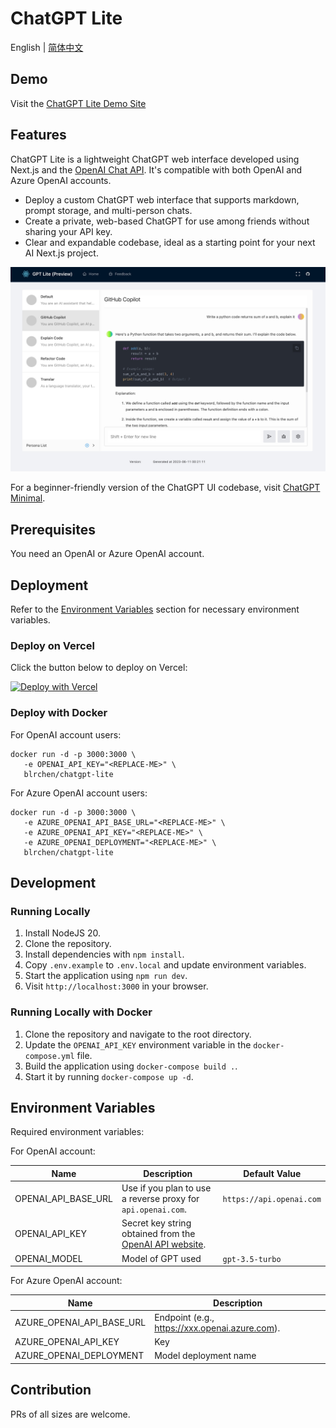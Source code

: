 # ChatGPT Lite

English | [简体中文](./README.zh-CN.md)

## Demo

Visit the [ChatGPT Lite Demo Site](https://bit.ly/chatgpt-lite)

## Features

ChatGPT Lite is a lightweight ChatGPT web interface developed using Next.js and the [OpenAI Chat API](https://platform.openai.com/docs/api-reference/chat). It's compatible with both OpenAI and Azure OpenAI accounts.

- Deploy a custom ChatGPT web interface that supports markdown, prompt storage, and multi-person chats.
- Create a private, web-based ChatGPT for use among friends without sharing your API key.
- Clear and expandable codebase, ideal as a starting point for your next AI Next.js project.

![demo](./docs/images/demo.jpg)

For a beginner-friendly version of the ChatGPT UI codebase, visit [ChatGPT Minimal](https://github.com/blrchen/chatgpt-minimal).

## Prerequisites

You need an OpenAI or Azure OpenAI account.

## Deployment

Refer to the [Environment Variables](#environment-variables) section for necessary environment variables.

### Deploy on Vercel

Click the button below to deploy on Vercel:

[![Deploy with Vercel](https://vercel.com/button)](https://vercel.com/new/clone?repository-url=https%3A%2F%2Fgithub.com%2Fblrchen%2Fchatgpt-lite&project-name=chatgpt-lite&framework=nextjs&repository-name=chatgpt-lite)

### Deploy with Docker

For OpenAI account users:

```
docker run -d -p 3000:3000 \
   -e OPENAI_API_KEY="<REPLACE-ME>" \
   blrchen/chatgpt-lite
```

For Azure OpenAI account users:

```
docker run -d -p 3000:3000 \
   -e AZURE_OPENAI_API_BASE_URL="<REPLACE-ME>" \
   -e AZURE_OPENAI_API_KEY="<REPLACE-ME>" \
   -e AZURE_OPENAI_DEPLOYMENT="<REPLACE-ME>" \
   blrchen/chatgpt-lite
```

## Development

### Running Locally

1. Install NodeJS 20.
2. Clone the repository.
3. Install dependencies with `npm install`.
4. Copy `.env.example` to `.env.local` and update environment variables.
5. Start the application using `npm run dev`.
6. Visit `http://localhost:3000` in your browser.

### Running Locally with Docker

1. Clone the repository and navigate to the root directory.
2. Update the `OPENAI_API_KEY` environment variable in the `docker-compose.yml` file.
3. Build the application using `docker-compose build .`.
4. Start it by running `docker-compose up -d`.

## Environment Variables

Required environment variables:

For OpenAI account:

| Name                | Description                                                                                             | Default Value            |
| ------------------- | ------------------------------------------------------------------------------------------------------- | ------------------------ |
| OPENAI_API_BASE_URL | Use if you plan to use a reverse proxy for `api.openai.com`.                                            | `https://api.openai.com` |
| OPENAI_API_KEY      | Secret key string obtained from the [OpenAI API website](https://platform.openai.com/account/api-keys). |                          |
| OPENAI_MODEL        | Model of GPT used                                                                                       | `gpt-3.5-turbo`          |

For Azure OpenAI account:

| Name                      | Description                                      |
| ------------------------- | ------------------------------------------------ |
| AZURE_OPENAI_API_BASE_URL | Endpoint (e.g., <https://xxx.openai.azure.com>). |
| AZURE_OPENAI_API_KEY      | Key                                              |
| AZURE_OPENAI_DEPLOYMENT   | Model deployment name                            |

## Contribution

PRs of all sizes are welcome.
